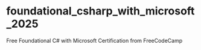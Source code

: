 # foundational_csharp_with_microsoft_2025
Free Foundational C# with Microsoft Certification from FreeCodeCamp

